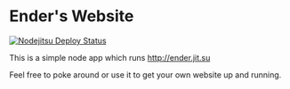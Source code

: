 # Ender's Website

[![Nodejitsu Deploy Status](https://webhooks.nodejitsu.com/ender-js/website.png)](https://webops.nodejitsu.com#ender-js/website)

This is a simple node app which runs http://ender.jit.su

Feel free to poke around or use it to get your own website up and running.
